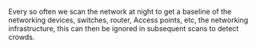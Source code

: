 Every so often we scan the network at night to get a baseline of the networking devices, switches, router, Access points, etc, the networking infrastructure, this can then be ignored in subsequent scans to detect crowds.
